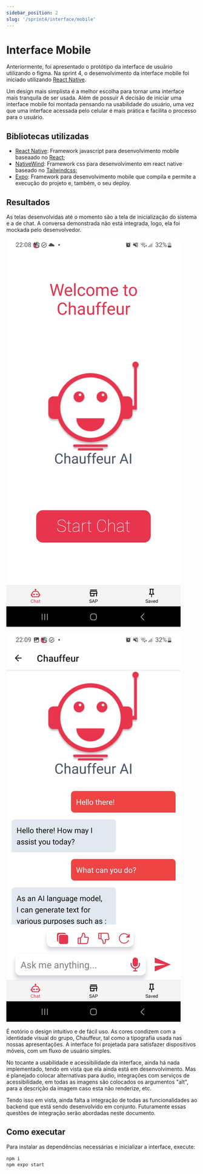 ```yaml
---
sidebar_position: 2
slug: '/sprint4/interface/mobile'
---
```


# Interface Mobile

Anteriormente, foi apresentado o protótipo da interface de usuário utilizando o figma. Na sprint 4, o desenvolvimento da interface mobile foi iniciado utilizando [React Native](https://reactnative.dev).

Um design mais simplista é a melhor escolha para tornar uma interface mais tranquila de ser usada. Além de possuir 
A decisão de iniciar uma interface mobile foi montada pensando na usabilidade do usuário, uma vez que uma interface acessada pelo celular é mais prática e facilita o processo para o usuário.

## Bibliotecas utilizadas

- [React Native](https://reactnative.dev): Framework javascript para desenvolvimento mobile baseaado no [React](https://react.dev);
- [NativeWind](https://www.nativewind.dev): Framework css para desenvolvimento em react native baseado no [Tailwindcss](https://tailwindcss.com);
- [Expo](https://expo.dev): Framework para desenvolvimento mobile que compila e permite a execução do projeto e, também, o seu deploy.

## Resultados

As telas desenvolvidas até o momento são a tela de inicialização do sistema e a de chat. A conversa demonstrada não está integrada, logo, ela foi mockada pelo desenvolvedor.

<div style={{"margin": "0 auto", "max-width": "400px", "display": "flex", "justify-content": "space-around"}}>

<div style={{"padding-right": "30px"}}>

![Home](../../../static/img/interface/mobile/home.jpg)

</div>

![Página do chat](../../../static/img/interface/mobile/chat.jpg)

</div>

É notório o design intuitivo e de fácil uso. As cores condizem com a identidade visual do grupo, Chauffeur, tal como a tipografia usada nas nossas apresentações. 
A interface foi projetada para satisfazer dispositivos móveis, com um fluxo de usuário simples.

No tocante a usabilidade e acessibilidade da interface, ainda há nada implementado, tendo em vista que ela ainda está em desenvolvimento. Mas é planejado colocar alternativas para áudio, integrações com serviços de acessibilidade, em todas as imagens são colocados os argumentos "alt", para a descrição da imagem caso esta não renderize, etc.

Tendo isso em vista, ainda falta a integração de todas as funcionalidades ao backend que está sendo desenvolvido em conjunto. Futuramente essas questões de integração serão abordadas neste documento.

## Como executar

Para instalar as dependências necessárias e inicializar a interface, execute:

```
npm i
npm expo start
```